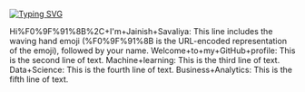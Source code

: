 
[![Typing SVG](https://readme-typing-svg.demolab.com/?lines=Hi%F0%9F%91%8B%2C+I'm+Jainish+Savaliya;Welcome+to+my+GitHub+profile;Machine+learning;Data+Science;Business+Analytics&width=500)](https://git.io/typing-svg)

Hi%F0%9F%91%8B%2C+I'm+Jainish+Savaliya: This line includes the waving hand emoji (%F0%9F%91%8B is the URL-encoded representation of the emoji), followed by your name.
Welcome+to+my+GitHub+profile: This is the second line of text.
Machine+learning: This is the third line of text.
Data+Science: This is the fourth line of text.
Business+Analytics: This is the fifth line of text.
